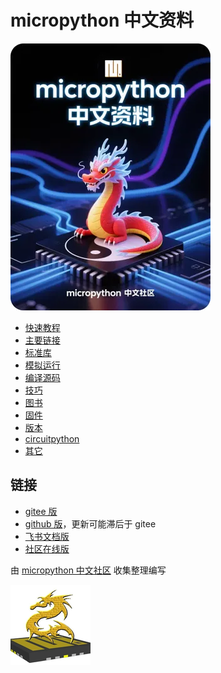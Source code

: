 # micropython 中文资料

![](cover.webp)

- [快速教程](快速教程/readme.md)
- [主要链接](主要链接/readme.md)
- [标准库](标准库/readme.md)
- [模拟运行](模拟运行/readme.md)
- [编译源码](编译源码/readme.md)
- [技巧](技巧/readme.md)
- [图书](图书/readme.md)
- [固件](固件/readme.md)
- [版本](版本/readme.md)
- [circuitpython](circuitpython/readme.md)
- [其它](其它)



## 链接
- [gitee 版](https://gitee.com/shaoziyang/micropython-chinese-resources)
- [github 版](https://github.com/shaoziyang/micropython-chinese-resources)，更新可能滞后于 gitee
- [飞书文档版](https://fewt527yl3.feishu.cn/wiki/wikcnthAXg2xVZvVtUZ7aR8n8Ob)
- [社区在线版](https://www.micropython.org.cn/wiki/micropython)

由 [micropython 中文社区](https://micropython.org.cn) 收集整理编写

![](mpycn.png)
